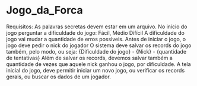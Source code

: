 # Jogo_da_Forca
 Requisitos: As palavras secretas devem estar em um arquivo. No início do jogo perguntar a dificuldade do jogo: Fácil, Médio Difícil A dificuldade do jogo vai mudar a quantidade de erros possiveis. Antes de iniciar o jogo, o jogo deve pedir o nick do jogador O sistema deve salvar os records do jogo também, pelo modo, ou seja: {Dificuldade do jogo} - {Nick} - {quantidade de tentativas} Além de salvar os records, devemos salvar também a quantidade de vezes que aquele nick ganhou o jogo, por dificuldade. A tela inicial do jogo, deve permitir iniciar um novo jogo, ou verificar os records gerais, ou buscar os dados de um jogador.
